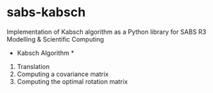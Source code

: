 # sabs-kabsch
Implementation of Kabsch algorithm as a Python library for SABS R3 Modelling &amp; Scientific Computing


* Kabsch Algorithm *

1) Translation
2) Computing a covariance matrix
3) Computing the optimal rotation matrix
